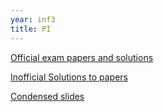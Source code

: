 ```yaml
---
year: inf3
title: PI
---
```


[Official exam papers and solutions](https://drive.google.com/folderview?id=0B2AAOQQZ_8Bxb0F0dkwyTFpZM2M&usp=sharing)

[Inofficial Solutions to papers](http://drive.google.com/folderview?id=0B3eMvkJRyheBakdlWXdSNk9UQm8&usp=sharing)

[Condensed slides](https://docs.google.com/file/d/0B2AAOQQZ_8Bxb3VNbi00S3JYems/edit?usp=sharing)
